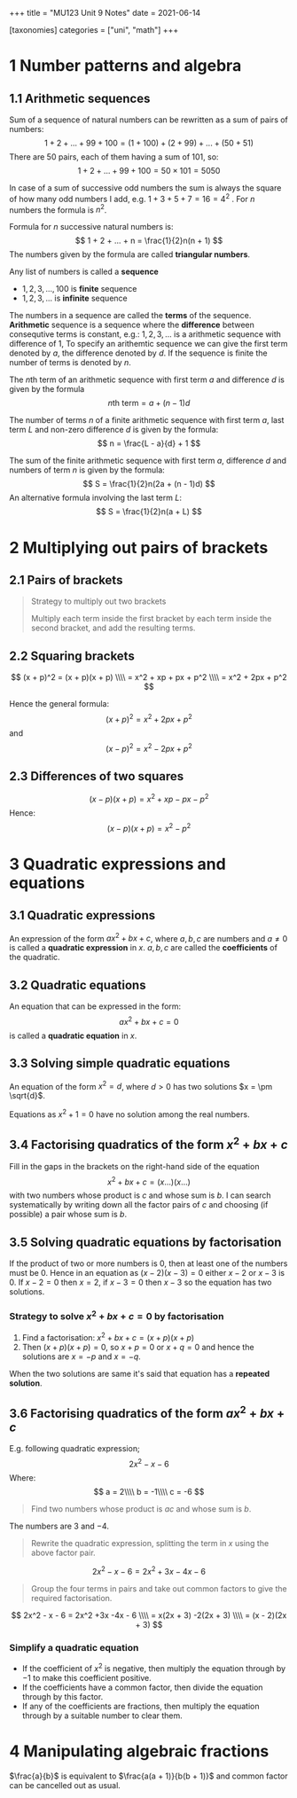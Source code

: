 +++
title = "MU123 Unit 9 Notes"
date = 2021-06-14

[taxonomies]
categories = ["uni", "math"]
+++

# 1 Number patterns and algebra
## 1.1 Arithmetic sequences
Sum of a sequence of natural numbers can be rewritten as a sum of pairs of numbers:
$$
1 + 2 + ... + 99 + 100 = (1 + 100) + (2 + 99) + ... + (50 + 51)
$$
There are 50 pairs, each of them having a sum of $101$, so:
$$
1 + 2 + ... + 99 + 100 = 50 \times 101 = 5050
$$

In case of a sum of successive odd numbers the sum is always the square of how many odd numbers I add, e.g. $1 + 3 + 5 + 7 = 16 = 4^2$ . For $n$ numbers the formula is $n^2$.

Formula for $n$ successive natural numbers is:
$$
1 + 2 + ... + n = \frac{1}{2}n(n + 1)
$$
The numbers given by the formula are called **triangular numbers**.

Any list of numbers is called a **sequence**
* $1, 2, 3, ..., 100$ is **finite** sequence
* $1, 2, 3, ...$ is **infinite** sequence

The numbers in a sequence are called the **terms** of the sequence.
**Arithmetic** sequence is a sequence where the **difference** between consequtive terms is constant, e.g.: $1, 2, 3, ...$ is a arithmetic sequence with difference of 1,
To specify an arithemtic sequence we can give the first term denoted by $a$, the difference denoted by $d$. If the sequence is finite the number of terms is denoted by $n$.

The $n$th term of an arithmetic sequence with first term $a$ and difference $d$ is given by the formula
$$
n\text{th term} = a + (n  - 1)d
$$

The number of terms $n$ of a finite arithmetic sequence with first term $a$, last term $L$ and non-zero difference $d$ is given by the formula:
$$
n = \frac{L - a}{d}  + 1
$$

The sum of the finite arithmetic sequence with first term $a$, difference $d$ and numbers of term $n$ is given by the formula:
$$
S = \frac{1}{2}n(2a + (n - 1)d)
$$
An alternative formula involving the last term $L$:
$$
S = \frac{1}{2}n(a + L)
$$

# 2 Multiplying out pairs of brackets
## 2.1 Pairs of brackets
> Strategy to multiply out two brackets
>
> Multiply each term inside the first bracket  by each term inside the second bracket, and add the resulting terms.

## 2.2 Squaring brackets
$$
(x + p)^2 = (x + p)(x + p) \\\\
= x^2 + xp + px + p^2 \\\\
= x^2 + 2px + p^2
$$

Hence the general formula:
$$
(x + p)^2 = x^2 + 2px + p^2
$$
and
$$
(x - p)^2 = x^2 - 2px + p^2
$$

## 2.3 Differences of two squares
$$
(x - p)(x + p) = x^2 + xp - px - p^2
$$
Hence:
$$
(x - p)(x + p) = x^2 - p^2
$$

# 3 Quadratic expressions and equations
## 3.1 Quadratic expressions
An expression of the form $ax^2 + bx + c$, where $a, b, c$ are numbers and $a \ne 0$ is called a **quadratic expression** in $x$. $a, b, c$ are called the **coefficients** of the quadratic.

## 3.2 Quadratic equations
An equation that can be expressed in the form:
$$
ax^2 + bx + c = 0
$$
is called a **quadratic equation** in $x$.

## 3.3 Solving simple quadratic equations
An equation of the form $x^2 = d$, where $d > 0$ has two solutions $x = \pm \sqrt{d}$.

Equations as $x^2 + 1 = 0$ have no solution among the real numbers.

## 3.4 Factorising quadratics of the form $x^2 + bx + c$
Fill in the gaps in the brackets on the right-hand side of the equation
$$
x^2 + bx + c = (x...)(x...)
$$
with two numbers whose product is $c$ and whose sum is $b$.
I can search systematically by writing down all the factor pairs of $c$ and choosing (if possible) a pair whose sum is $b$.

## 3.5 Solving quadratic equations by factorisation
If the product of two or more numbers is 0, then at least one of the numbers must be 0.
Hence in an equation as $(x - 2)(x - 3) = 0$ either $x - 2$ or $x - 3$ is 0. If $x - 2 = 0$ then $x = 2$, if $x - 3 = 0$  then $x - 3$ so the equation has two solutions.

### Strategy to solve $x^2 + bx + c = 0$ by factorisation
1. Find a factorisation: $x^2 + bx + c = (x + p)(x + p)$
2. Then $(x + p)(x + p) = 0$, so $x + p = 0$ or $x + q = 0$
	and  hence the solutions are $x = -p$ and $x = -q$.
	
When the two solutions are same it's said that equation has a **repeated solution**.

## 3.6 Factorising quadratics of the form $ax^2 + bx + c$
E.g. following quadratic expression;
$$
2x^2 - x - 6
$$
Where:
$$
a = 2\\\\
b = -1\\\\
c = -6
$$

> Find two numbers whose product is $ac$ and whose sum is $b$.

The numbers are $3$ and $-4$.

> Rewrite the quadratic expression, splitting the term in $x$ using the above factor pair.

$$
2x^2 - x - 6 = 2x^2 +3x -4x - 6
$$

> Group the four terms in pairs and take out common factors to give the required factorisation.

$$
2x^2 - x - 6 = 2x^2 +3x -4x - 6 \\\\
= x(2x + 3) -2(2x + 3) \\\\
= (x - 2)(2x + 3)
$$

### Simplify a quadratic equation
* If the coefficient of $x^2$ is negative, then multiply the equation through by $-1$ to make this coefficient positive.
* If the coefficients have a common factor, then divide the equation through by this factor.
* If any of the coefficients are fractions, then multiply the equation through by a suitable number to clear them.

# 4 Manipulating algebraic fractions
$\frac{a}{b}$ is equivalent to $\frac{a(a + 1)}{b(b + 1)}$ and common factor can be cancelled out as usual.